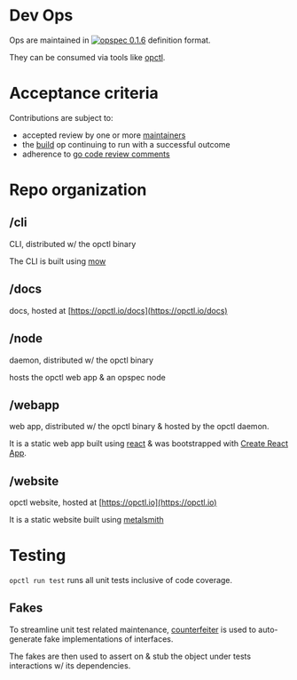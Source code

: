 # Dev Ops

Ops are maintained in
[![opspec 0.1.6](https://img.shields.io/badge/opspec-0.1.6-brightgreen.svg?colorA=6b6b6b&colorB=fc16be)](https://opspec.io)
definition format.

They can be consumed via tools like [opctl](https://opctl.io).

# Acceptance criteria

Contributions are subject to:

- accepted review by one or more
  [maintainers](https://github.com/orgs/opctl/teams/maintainers/members)
- the [build](.opspec/build) op continuing to run with a successful
  outcome
- adherence to
  [go code review comments](https://github.com/golang/go/wiki/CodeReviewComments)


# Repo organization

## /cli

CLI, distributed w/ the opctl binary

The CLI is built using [mow](https://github.com/jawher/mow.cli)

## /docs

docs, hosted at [https://opctl.io/docs](https://opctl.io/docs)

## /node

daemon, distributed w/ the opctl binary

hosts the opctl web app & an opspec node

## /webapp

web app, distributed w/ the opctl binary & hosted by the opctl daemon.

It is a static web app built using
[react](https://facebook.github.io/react/) & was bootstrapped with
[Create React App](https://github.com/facebookincubator/create-react-app).

## /website

opctl website, hosted at [https://opctl.io](https://opctl.io)

It is a static website built using
[metalsmith](https://github.com/metalsmith/metalsmith)


# Testing

`opctl run test` runs all unit tests inclusive of code coverage.

## Fakes

To streamline unit test related maintenance, [counterfeiter](https://github.com/maxbrunsfeld/counterfeiter) is used to auto-generate fake implementations of interfaces.

The fakes are then used to assert on & stub the object under tests interactions w/ its dependencies. 